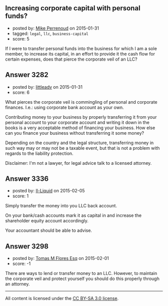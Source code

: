 ## Increasing corporate capital with personal funds?

- posted by: [Mike Perrenoud](https://stackexchange.com/users/1230342/mike-perrenoud) on 2015-01-31
- tagged: `legal`, `llc`, `business-capital`
- score: 5

<p>If I were to transfer personal funds into the business for which I am a sole member, to increase its capital, in an effort to provide it the cash flow for certain expenses, does that pierce the corporate veil of an LLC?</p>



## Answer 3282

- posted by: [littleadv](https://stackexchange.com/users/307221/littleadv) on 2015-01-31
- score: 6

<p>What pierces the corporate veil is commingling of personal and corporate finances. I.e.: using corporate bank account as your own.</p>

<p>Contributing money to your business by properly transferring it from your personal account to your corporate account and writing it down in the books is a very acceptable method of financing your business. How else can you finance your business without transferring it some money?</p>

<p>Depending on the country and the legal structure, transferring money in such way may or may not be a taxable event, but that is not a problem with regards to the liability protection.</p>

<p>Disclaimer: I'm not a lawyer, for legal advice talk to a licensed attorney. </p>



## Answer 3336

- posted by: [Il-Liquid](https://stackexchange.com/users/5737352/il-liquid) on 2015-02-05
- score: 1

<p>Simply transfer the money into you LLC back account. </p>

<p>On your bank/cash accounts mark it as capital in and increase the shareholder equity account accordingly. </p>

<p>Your accountant should be able to advise. </p>



## Answer 3298

- posted by: [Tomas M Flores Esq](https://stackexchange.com/users/5711618/tomas-m-flores-esq) on 2015-02-01
- score: -1

<p>There are ways to lend or transfer money to an LLC.  However, to maintain the corporate veil and protect yourself you should do this properly through an attorney.  </p>




---

All content is licensed under the [CC BY-SA 3.0 license](https://creativecommons.org/licenses/by-sa/3.0/).

